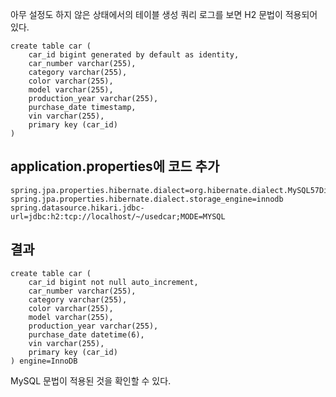 아무 설정도 하지 않은 상태에서의 테이블 생성 쿼리 로그를 보면 H2 문법이 적용되어 있다.
```
create table car (
    car_id bigint generated by default as identity,
    car_number varchar(255),
    category varchar(255),
    color varchar(255),
    model varchar(255),
    production_year varchar(255),
    purchase_date timestamp,
    vin varchar(255),
    primary key (car_id)
)
```

## application.properties에 코드 추가
```
spring.jpa.properties.hibernate.dialect=org.hibernate.dialect.MySQL57Dialect
spring.jpa.properties.hibernate.dialect.storage_engine=innodb
spring.datasource.hikari.jdbc-url=jdbc:h2:tcp://localhost/~/usedcar;MODE=MYSQL
```

## 결과
```
create table car (
    car_id bigint not null auto_increment,
    car_number varchar(255),
    category varchar(255),
    color varchar(255),
    model varchar(255),
    production_year varchar(255),
    purchase_date datetime(6),
    vin varchar(255),
    primary key (car_id)
) engine=InnoDB
```
MySQL 문법이 적용된 것을 확인할 수 있다.